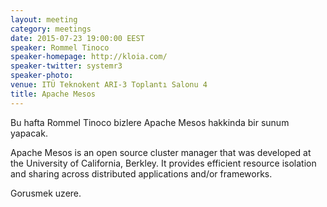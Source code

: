 ```yaml
---
layout: meeting
category: meetings
date: 2015-07-23 19:00:00 EEST
speaker: Rommel Tinoco
speaker-homepage: http://kloia.com/
speaker-twitter: systemr3
speaker-photo: 
venue: ITÜ Teknokent ARI-3 Toplantı Salonu 4
title: Apache Mesos
---
```


Bu hafta Rommel Tinoco bizlere Apache Mesos hakkinda bir sunum yapacak.

Apache Mesos is an open source cluster manager that was developed at the University of California, Berkley. It provides efficient resource isolation and sharing across distributed applications and/or frameworks.

Gorusmek uzere.
